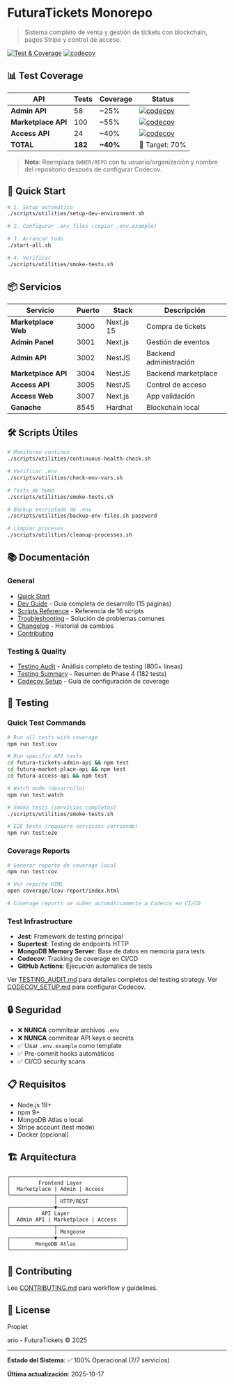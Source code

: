 # FuturaTickets Monorepo

> Sistema completo de venta y gestión de tickets con blockchain, pagos Stripe y control de acceso.

[![Test & Coverage](https://github.com/OWNER/REPO/actions/workflows/test-coverage.yml/badge.svg)](https://github.com/OWNER/REPO/actions/workflows/test-coverage.yml)
[![codecov](https://codecov.io/gh/OWNER/REPO/branch/main/graph/badge.svg)](https://codecov.io/gh/OWNER/REPO)

## 📊 Test Coverage

| API | Tests | Coverage | Status |
|-----|-------|----------|--------|
| **Admin API** | 58 | ~25% | [![codecov](https://codecov.io/gh/OWNER/REPO/branch/main/graph/badge.svg?flag=admin-api)](https://codecov.io/gh/OWNER/REPO?flags[]=admin-api) |
| **Marketplace API** | 100 | ~55% | [![codecov](https://codecov.io/gh/OWNER/REPO/branch/main/graph/badge.svg?flag=marketplace-api)](https://codecov.io/gh/OWNER/REPO?flags[]=marketplace-api) |
| **Access API** | 24 | ~40% | [![codecov](https://codecov.io/gh/OWNER/REPO/branch/main/graph/badge.svg?flag=access-api)](https://codecov.io/gh/OWNER/REPO?flags[]=access-api) |
| **TOTAL** | **182** | **~40%** | 🎯 Target: 70% |

> **Nota**: Reemplaza `OWNER/REPO` con tu usuario/organización y nombre del repositorio después de configurar Codecov.

## 🚀 Quick Start

```bash
# 1. Setup automático
./scripts/utilities/setup-dev-environment.sh

# 2. Configurar .env files (copiar .env.example)

# 3. Arrancar todo
./start-all.sh

# 4. Verificar
./scripts/utilities/smoke-tests.sh
```

## 📦 Servicios

| Servicio | Puerto | Stack | Descripción |
|----------|--------|-------|-------------|
| **Marketplace Web** | 3000 | Next.js 15 | Compra de tickets |
| **Admin Panel** | 3001 | Next.js | Gestión de eventos |
| **Admin API** | 3002 | NestJS | Backend administración |
| **Marketplace API** | 3004 | NestJS | Backend marketplace |
| **Access API** | 3005 | NestJS | Control de acceso |
| **Access Web** | 3007 | Next.js | App validación |
| **Ganache** | 8545 | Hardhat | Blockchain local |

## 🛠️ Scripts Útiles

```bash
# Monitoreo continuo
./scripts/utilities/continuous-health-check.sh

# Verificar .env
./scripts/utilities/check-env-vars.sh

# Tests de humo
./scripts/utilities/smoke-tests.sh

# Backup encriptado de .env
./scripts/utilities/backup-env-files.sh password

# Limpiar procesos
./scripts/utilities/cleanup-processes.sh
```

## 📚 Documentación

### General
- [Quick Start](./QUICK_START.md)
- [Dev Guide](./DEV_GUIDE.md) - Guía completa de desarrollo (15 páginas)
- [Scripts Reference](./SCRIPTS_REFERENCE.md) - Referencia de 16 scripts
- [Troubleshooting](./TROUBLESHOOTING.md) - Solución de problemas comunes
- [Changelog](./CHANGELOG.md) - Historial de cambios
- [Contributing](./CONTRIBUTING.md)

### Testing & Quality
- [Testing Audit](./TESTING_AUDIT.md) - Análisis completo de testing (800+ líneas)
- [Testing Summary](./PHASE_4_TESTING_SUMMARY.md) - Resumen de Phase 4 (182 tests)
- [Codecov Setup](./CODECOV_SETUP.md) - Guía de configuración de coverage

## 🧪 Testing

### Quick Test Commands

```bash
# Run all tests with coverage
npm run test:cov

# Run specific API tests
cd futura-tickets-admin-api && npm test
cd futura-market-place-api && npm test
cd futura-access-api && npm test

# Watch mode (desarrollo)
npm run test:watch

# Smoke tests (servicios completos)
./scripts/utilities/smoke-tests.sh

# E2E tests (requiere servicios corriendo)
npm run test:e2e
```

### Coverage Reports

```bash
# Generar reporte de coverage local
npm run test:cov

# Ver reporte HTML
open coverage/lcov-report/index.html

# Coverage reports se suben automáticamente a Codecov en CI/CD
```

### Test Infrastructure

- **Jest**: Framework de testing principal
- **Supertest**: Testing de endpoints HTTP
- **MongoDB Memory Server**: Base de datos en memoria para tests
- **Codecov**: Tracking de coverage en CI/CD
- **GitHub Actions**: Ejecución automática de tests

Ver [TESTING_AUDIT.md](./TESTING_AUDIT.md) para detalles completos del testing strategy.
Ver [CODECOV_SETUP.md](./CODECOV_SETUP.md) para configurar Codecov.

## 🔒 Seguridad

- ❌ **NUNCA** commitear archivos `.env`
- ❌ **NUNCA** commitear API keys o secrets
- ✅ Usar `.env.example` como template
- ✅ Pre-commit hooks automáticos
- ✅ CI/CD security scans

## 📋 Requisitos

- Node.js 18+
- npm 9+
- MongoDB Atlas o local
- Stripe account (test mode)
- Docker (opcional)

## 🏗️ Arquitectura

```
┌─────────────────────────────────────┐
│         Frontend Layer              │
│  Marketplace | Admin | Access       │
└──────────────┬──────────────────────┘
               │ HTTP/REST
┌──────────────▼──────────────────────┐
│          API Layer                  │
│  Admin API | Marketplace | Access   │
└──────────────┬──────────────────────┘
               │ Mongoose
┌──────────────▼──────────────────────┐
│        MongoDB Atlas                │
└─────────────────────────────────────┘
```

## 🤝 Contributing

Lee [CONTRIBUTING.md](CONTRIBUTING.md) para workflow y guidelines.

## 📝 License

Propiet

ario - FuturaTickets © 2025

---

**Estado del Sistema**: ✅ 100% Operacional (7/7 servicios)

**Última actualización**: 2025-10-17
